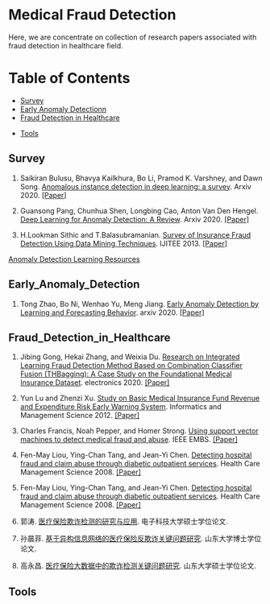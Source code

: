 # Medical Fraud Detection 



Here, we are concentrate on collection of research papers associated with fraud detection in healthcare field.   


Table of Contents
=================

<!--   * [Research Report of Knowledge Graph](#Research_Report_of_Knowledge_Graph) -->
  * [Survey](#Survey)
  * [Early Anomaly Detectionn](#Early_Anomaly_Detection)
  * [Fraud Detection in Healthcare](#Fraud_Detection_in_Healthcare)
  <!-- * [General Knowledge Graph Construction](#General_Knowledge_Graph_Construction) -->
  * [Tools](#Tools)
<!--   * [学术江湖](#学术江湖) -->


## Survey
1. Saikiran Bulusu, Bhavya Kailkhura, Bo Li, Pramod K. Varshney, and Dawn Song. [Anomalous instance detection in deep learning: a survey](https://arxiv.org/pdf/2003.06979.pdf). Arxiv 2020. [[Paper]](https://arxiv.org/pdf/2003.06979.pdf)


2. Guansong Pang, Chunhua Shen, Longbing Cao, Anton Van Den Hengel. [Deep Learning for Anomaly Detection: A Review](https://arxiv.org/pdf/2007.02500.pdf). Arxiv 2020. [[Paper]](https://arxiv.org/pdf/2007.02500.pdf)


3. H.Lookman Sithic and T.Balasubramanian. [Survey of Insurance Fraud Detection Using Data Mining Techniques](https://arxiv.org/ftp/arxiv/papers/1309/1309.0806.pdf). IJITEE 2013. [[Paper]](https://arxiv.org/ftp/arxiv/papers/1309/1309.0806.pdf)


[Anomaly Detection Learning Resources](https://github.com/yzhao062/anomaly-detection-resources?utm_source=wechat_session&utm_medium=social&utm_oi=833783073475796992)


## Early_Anomaly_Detection
1. Tong Zhao, Bo Ni, Wenhao Yu, Meng Jiang. [Early Anomaly Detection by Learning and Forecasting Behavior](https://arxiv.org/pdf/1907.08015.pdf). arxiv 2020. [[Paper]](https://arxiv.org/pdf/1907.08015.pdf)

<!-- 4. 王军平, 张文生, 王勇飞, 孙正雅. [面向大数据领域的事理认知图谱构建与推断分析](http://scis.scichina.com/cn/2020/SSI-2019-0273.pdf). 中国科学：信息科学 2020. [[Paper]](http://scis.scichina.com/cn/2020/SSI-2019-0273.pdf) -->


## Fraud_Detection_in_Healthcare
1. Jibing Gong, Hekai Zhang, and Weixia Du. [Research on Integrated Learning Fraud Detection Method Based on Combination Classifier Fusion (THBagging): A Case Study on the Foundational Medical Insurance Dataset](https://www.mdpi.com/2079-9292/9/6/894/htm). electronics 2020. [[Paper]](https://www.mdpi.com/2079-9292/9/6/894/htm)


2. Yun Lu and Zhenzi Xu. [Study on Basic Medical Insurance Fund Revenue and Expenditure Risk Early Warning System](https://link.springer.com/chapter/10.1007/978-1-4471-4802-9_101). Informatics and Management Science 2012. [[Paper]](https://link.springer.com/chapter/10.1007/978-1-4471-4802-9_101)


3. Charles Francis, Noah Pepper, and Homer Strong. [Using support vector machines to detect medical fraud and abuse](https://ieeexplore.ieee.org/document/6092044). IEEE EMBS. [[Paper]](https://ieeexplore.ieee.org/document/6092044)


4. Fen-May Liou, Ying-Chan Tang, and Jean-Yi Chen. [Detecting hospital fraud and claim abuse through diabetic outpatient services](https://link.springer.com/article/10.1007/s10729-008-9054-y). Health Care Management Science 2008. [[Paper]](https://link.springer.com/article/10.1007/s10729-008-9054-y)


4. Fen-May Liou, Ying-Chan Tang, and Jean-Yi Chen. [Detecting hospital fraud and claim abuse through diabetic outpatient services](https://link.springer.com/article/10.1007/s10729-008-9054-y). Health Care Management Science 2008. [[Paper]](https://link.springer.com/article/10.1007/s10729-008-9054-y)


5. 郭涛. [医疗保险欺诈检测的研究与应用](https://nxgp.cnki.net/kcms/detail?v=3uoqIhG8C475KOm_zrgu4lQARvep2SAkkyu7xrzFWukWIylgpWWcEmJ2rNVGp9SrTWILvn4CUBWdXgu9Lq1sXkOvrcZZ4slH&uniplatform=NZKPT). 电子科技大学硕士学位论文.


6. 孙晨菲. [基于异构信息网络的医疗保险反欺诈关键问题研究](https://nxgp.cnki.net/kcms/detail?v=3uoqIhG8C447WN1SO36whFuPQ0yKi4pXSQlJ_W8wBD9JRPlAs_d8B-OfN_qKHUHQcNlrY-Lji5fiVDVzvL76OlM_cCt8NqsF&uniplatform=NZKPT). 山东大学博士学位论文.


7. 高永昌. [医疗保险大数据中的欺诈检测关键问题研究](https://nxgp.cnki.net/kcms/detail?v=3uoqIhG8C447WN1SO36whLpCgh0R0Z-iDdIt-WSAdV5IJ_Uy2HKRAdrORiJbQWwqiXt_oXLjl5RvouHuriWfLYYcKTMxMCJ-&uniplatform=NZKPT). 山东大学硕士学位论文.



## Tools
















<!-- ## 学术江湖 -->




